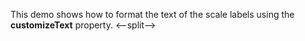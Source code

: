 This demo shows how to&nbsp;format the text of&nbsp;the scale labels using the **customizeText** property.
<--split-->